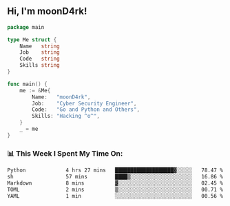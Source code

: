 <h2> Hi, I'm moonD4rk!</h2>

```go
package main

type Me struct {
	Name   string
	Job    string
	Code   string
	Skills string
}

func main() {
	me := &Me{
		Name:   "moonD4rk",
		Job:    "Cyber Security Engineer",
		Code:   "Go and Python and Others",
		Skills: "Hacking ^o^",
	}
	_ = me
}
```

<h3>📊 This Week I Spent My Time On:</h3>
<!-- <img align='right' src="https://github-readme-stats.vercel.app/api?username=moond4rk&show_icons=true&theme=radical", width="300" height="150"> -->

<!--START_SECTION:waka-->

```txt
Python             4 hrs 27 mins   ███████████████████▓░░░░░   78.47 %
sh                 57 mins         ████▒░░░░░░░░░░░░░░░░░░░░   16.86 %
Markdown           8 mins          ▓░░░░░░░░░░░░░░░░░░░░░░░░   02.45 %
TOML               2 mins          ▒░░░░░░░░░░░░░░░░░░░░░░░░   00.71 %
YAML               1 min           ░░░░░░░░░░░░░░░░░░░░░░░░░   00.56 %
```

<!--END_SECTION:waka-->


